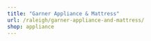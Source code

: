 ```yaml
---
title: "Garner Appliance & Mattress"
url: /raleigh/garner-appliance-and-mattress/
shop: appliance
---
```

